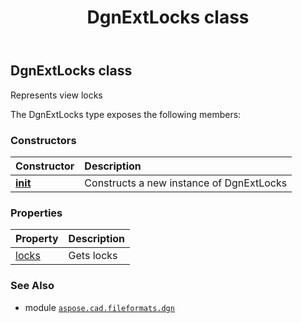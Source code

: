 ﻿---
title: DgnExtLocks class
second_title: Aspose.CAD for Python via .NET API References
description: 
type: docs
weight: 50
url: /aspose.cad.fileformats.dgn/dgnextlocks/
is_root: false
---

## DgnExtLocks class

Represents view locks



The DgnExtLocks type exposes the following members:

### Constructors
| Constructor | Description |
| :- | :- |
| [__init__](/cad/python-net/aspose.cad.fileformats.dgn/dgnextlocks/__init__/#) | Constructs a new instance of DgnExtLocks |


### Properties
| Property | Description |
| :- | :- |
| [locks](/cad/python-net/aspose.cad.fileformats.dgn/dgnextlocks/locks) | Gets locks |



### See Also
* module [`aspose.cad.fileformats.dgn`](..)
